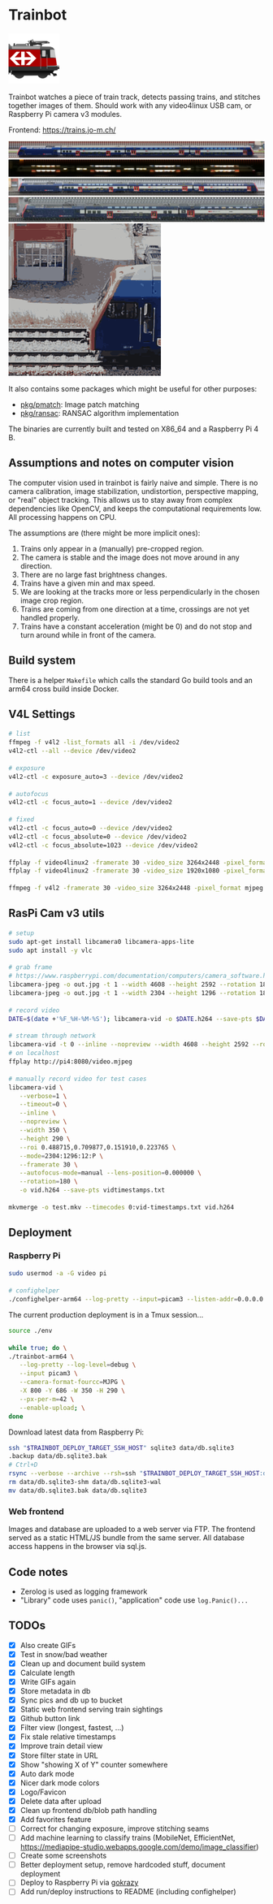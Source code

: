 # Trainbot

<img src="frontend/src/assets/logo-day.svg" height="100" width="100">

Trainbot watches a piece of train track, detects passing trains, and stitches together images of them.
Should work with any video4linux USB cam, or Raspberry Pi camera v3 modules.

Frontend: <https://trains.jo-m.ch/>

[<img src="internal/pkg/stitch/testdata/day.jpg">](internal/pkg/stitch/testdata/day.jpg)
[<img src="internal/pkg/stitch/testdata/night.jpg">](internal/pkg/stitch/testdata/night.jpg)
[<img src="internal/pkg/stitch/testdata/rain.jpg">](internal/pkg/stitch/testdata/rain.jpg)
[<img src="internal/pkg/stitch/testdata/snow.jpg">](internal/pkg/stitch/testdata/snow.jpg)
[<img src="demo.gif">](demo.gif)

It also contains some packages which might be useful for other purposes:

* [pkg/pmatch](pkg/pmatch): Image patch matching
* [pkg/ransac](pkg/ransac): RANSAC algorithm implementation

The binaries are currently built and tested on X86_64 and a Raspberry Pi 4 B.

## Assumptions and notes on computer vision

The computer vision used in trainbot is fairly naive and simple.
There is no camera calibration, image stabilization, undistortion, perspective mapping, or "real" object tracking.
This allows us to stay away from complex dependencies like OpenCV, and keeps the computational requirements low.
All processing happens on CPU.

The assumptions are (there might be more implicit ones):

1. Trains only appear in a (manually) pre-cropped region.
1. The camera is stable and the image does not move around in any direction.
1. There are no large fast brightness changes.
1. Trains have a given min and max speed.
1. We are looking at the tracks more or less perpendicularly in the chosen image crop region.
1. Trains are coming from one direction at a time, crossings are not yet handled properly.
1. Trains have a constant acceleration (might be 0) and do not stop and turn around while in front of the camera.

## Build system

There is a helper `Makefile` which calls the standard Go build tools and an arm64 cross build inside Docker.

## V4L Settings

```bash
# list
ffmpeg -f v4l2 -list_formats all -i /dev/video2
v4l2-ctl --all --device /dev/video2

# exposure
v4l2-ctl -c exposure_auto=3 --device /dev/video2

# autofocus
v4l2-ctl -c focus_auto=1 --device /dev/video2

# fixed
v4l2-ctl -c focus_auto=0 --device /dev/video2
v4l2-ctl -c focus_absolute=0 --device /dev/video2
v4l2-ctl -c focus_absolute=1023 --device /dev/video2

ffplay -f video4linux2 -framerate 30 -video_size 3264x2448 -pixel_format mjpeg /dev/video2
ffplay -f video4linux2 -framerate 30 -video_size 1920x1080 -pixel_format mjpeg /dev/video2

ffmpeg -f v4l2 -framerate 30 -video_size 3264x2448 -pixel_format mjpeg -i /dev/video2 output.avi
```

## RasPi Cam v3 utils

```bash
# setup
sudo apt-get install libcamera0 libcamera-apps-lite
sudo apt install -y vlc

# grab frame
# https://www.raspberrypi.com/documentation/computers/camera_software.html#libcamera-and-libcamera-apps
libcamera-jpeg -o out.jpg -t 1 --width 4608 --height 2592 --rotation 180 --autofocus-mode=manual --lens-position=2
libcamera-jpeg -o out.jpg -t 1 --width 2304 --height 1296 --rotation 180 --autofocus-mode=manual --lens-position=4.5 --roi 0.25,0.5,0.5,0.5

# record video
DATE=$(date +'%F_%H-%M-%S'); libcamera-vid -o $DATE.h264 --save-pts $DATE.txt --width 1080 --height 720 --rotation 180 --autofocus-mode=manual --lens-position=0 -t 0

# stream through network
libcamera-vid -t 0 --inline --nopreview --width 4608 --height 2592 --rotation 180 --codec mjpeg --framerate 5 --listen -o tcp://0.0.0.0:8080 --autofocus-mode=manual --lens-position=0 --roi 0.25,0.5,0.5,0.5
# on localhost
ffplay http://pi4:8080/video.mjpeg

# manually record video for test cases
libcamera-vid \
   --verbose=1 \
   --timeout=0 \
   --inline \
   --nopreview \
   --width 350 \
   --height 290 \
   --roi 0.488715,0.709877,0.151910,0.223765 \
   --mode=2304:1296:12:P \
   --framerate 30 \
   --autofocus-mode=manual --lens-position=0.000000 \
   --rotation=180 \
   -o vid.h264 --save-pts vidtimestamps.txt

mkvmerge -o test.mkv --timecodes 0:vid-timestamps.txt vid.h264
```

## Deployment

### Raspberry Pi

```bash
sudo usermod -a -G video pi

# confighelper
./confighelper-arm64 --log-pretty --input=picam3 --listen-addr=0.0.0.0:8080
```

The current production deployment is in a Tmux session...

```bash
source ./env

while true; do \
./trainbot-arm64 \
   --log-pretty --log-level=debug \
   --input picam3 \
   --camera-format-fourcc=MJPG \
   -X 800 -Y 686 -W 350 -H 290 \
   --px-per-m=42 \
   --enable-upload; \
done
```

Download latest data from Raspberry Pi:

```bash
ssh "$TRAINBOT_DEPLOY_TARGET_SSH_HOST" sqlite3 data/db.sqlite3
.backup data/db.sqlite3.bak
# Ctrl+D
rsync --verbose --archive --rsh=ssh "$TRAINBOT_DEPLOY_TARGET_SSH_HOST:data/" data/
rm data/db.sqlite3-shm data/db.sqlite3-wal
mv data/db.sqlite3.bak data/db.sqlite3
```

### Web frontend

Images and database are uploaded to a web server via FTP.
The frontend served as a static HTML/JS bundle from the same server.
All database access happens in the browser via sql.js.

## Code notes

* Zerolog is used as logging framework
* "Library" code uses `panic()`, "application" code use `log.Panic()...`

## TODOs

- [x] Also create GIFs
- [x] Test in snow/bad weather
- [x] Clean up and document build system
- [x] Calculate length
- [x] Write GIFs again
- [x] Store metadata in db
- [x] Sync pics and db up to bucket
- [x] Static web frontend serving train sightings
- [x] Github button link
- [x] Filter view (longest, fastest, ...)
- [x] Fix stale relative timestamps
- [x] Improve train detail view
- [x] Store filter state in URL
- [x] Show "showing X of Y" counter somewhere
- [x] Auto dark mode
- [x] Nicer dark mode colors
- [x] Logo/Favicon
- [x] Delete data after upload
- [x] Clean up frontend db/blob path handling
- [x] Add favorites feature
- [ ] Correct for changing exposure, improve stitching seams
- [ ] Add machine learning to classify trains (MobileNet, EfficientNet, https://mediapipe-studio.webapps.google.com/demo/image_classifier)
- [ ] Create some screenshots
- [ ] Better deployment setup, remove hardcoded stuff, document deployment
- [ ] Deploy to Raspberry Pi via [gokrazy](https://gokrazy.org/)
- [ ] Add run/deploy instructions to README (including confighelper)
